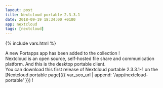 ```yaml
---
layout: post
title: Nextcloud portable 2.3.3.1
date: 2018-09-19 18:34:00 +0100
app: nextcloud
tags: [nextcloud]
---
```

{% include vars.html %}

A new Portapps app has been added to the collection !<br />
Nextcloud is an open source, self-hosted file share and communication platform. And this is the desktop portable client.<br />
You can download this first release of Nextcloud portable 2.3.3.1-1 on the [Nextcloud portable page]({{ var_seo_url | append: '/app/nextcloud-portable' }}) !